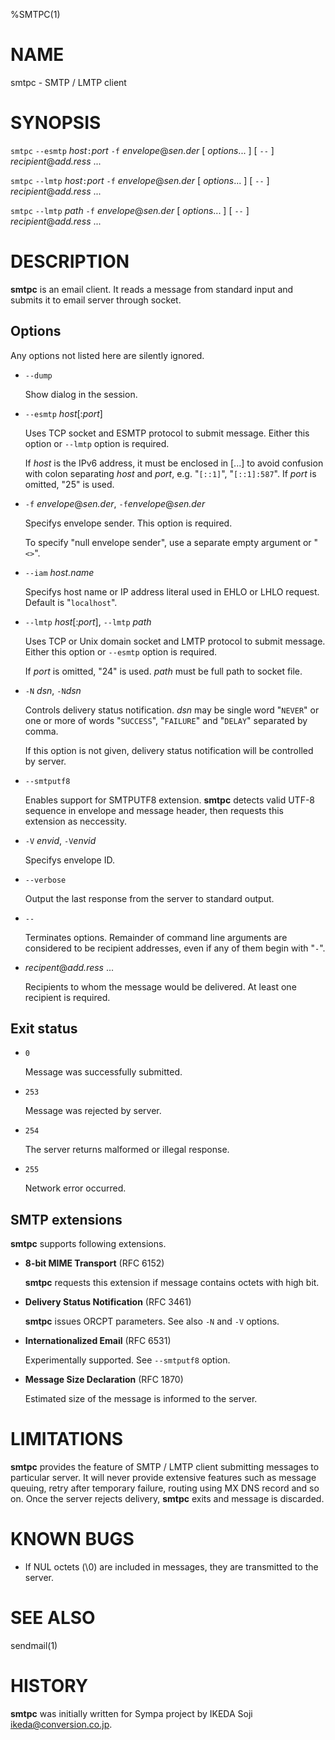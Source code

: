 %SMTPC(1)

# NAME

smtpc - SMTP / LMTP client

# SYNOPSIS

`smtpc` `--esmtp` _host_`:`_port_ `-f` _envelope_@_sen.der_
[ _options_... ] [ `--` ] _recipient_@_add.ress_ ...

`smtpc` `--lmtp` _host_`:`_port_ `-f` _envelope_@_sen.der_
[ _options_... ] [ `--` ] _recipient_@_add.ress_ ...

`smtpc` `--lmtp` _path_ `-f` _envelope_@_sen.der_
[ _options_... ] [ `--` ] _recipient_@_add.ress_ ...

# DESCRIPTION

**smtpc** is an email client.
It reads a message from standard input and submits it to email server through
socket.

## Options

Any options not listed here are silently ignored.

* `--dump`

    Show dialog in the session.

* `--esmtp` _host_[:_port_]

    Uses TCP socket and ESMTP protocol to submit message.
    Either this option or `--lmtp` option is required.

    If _host_ is the IPv6 address, it must be enclosed in [...]
    to avoid confusion with colon separating _host_ and _port_,
    e.g. "`[::1]`", "`[::1]:587`".
    If _port_ is omitted, "25" is used.

* `-f` _envelope_@_sen.der_, `-f`_envelope_@_sen.der_

    Specifys envelope sender.
    This option is required.

    To specify "null envelope sender", use a separate empty argument or "`<>`".

* `--iam` _host.name_

    Specifys host name or IP address literal used in EHLO or LHLO request.
    Default is "`localhost`".

* `--lmtp` _host_[:_port_], `--lmtp` _path_

    Uses TCP or Unix domain socket and LMTP protocol to submit message.
    Either this option or `--esmtp` option is required.

    If _port_ is omitted, "24" is used.
    _path_ must be full path to socket file.

* `-N` _dsn_, `-N`_dsn_

    Controls delivery status notification.
    _dsn_ may be single word "`NEVER`" or one or more of words "`SUCCESS`",
    "`FAILURE`" and "`DELAY`" separated by comma.

    If this option is not given, delivery status notification will be controlled
    by server.

* `--smtputf8`

    Enables support for SMTPUTF8 extension.
    **smtpc** detects valid UTF-8 sequence in envelope and message header,
    then requests this extension as neccessity.

* `-V` _envid_, `-V`_envid_

    Specifys envelope ID.

* `--verbose`

    Output the last response from the server to standard output.

* `--`

    Terminates options.
    Remainder of command line arguments are considered to be recipient
    addresses, even if any of them begin with "`-`".

* _recipent_@_add.ress_ ...

    Recipients to whom the message would be delivered.
    At least one recipient is required.

## Exit status

* `0`

    Message was successfully submitted.

* `253`

    Message was rejected by server.

* `254`

    The server returns malformed or illegal response.

* `255`

    Network error occurred.

## SMTP extensions

**smtpc** supports following extensions.

* **8-bit MIME Transport** (RFC 6152)

    **smtpc** requests this extension if message contains octets with high bit.

* **Delivery Status Notification** (RFC 3461)

    **smtpc** issues ORCPT parameters.
    See also `-N` and `-V` options.

* **Internationalized Email** (RFC 6531)

    Experimentally supported.
    See `--smtputf8` option.

* **Message Size Declaration** (RFC 1870)

    Estimated size of the message is informed to the server.

# LIMITATIONS

**smtpc** provides the feature of SMTP / LMTP client submitting messages
to particular server.
It will never provide extensive features such as message queuing, retry after
temporary failure, routing using MX DNS record and so on.
Once the server rejects delivery, **smtpc** exits and message is discarded.

# KNOWN BUGS

  * If NUL octets (\\0) are included in messages, they are transmitted to the
    server.

# SEE ALSO

sendmail(1)

# HISTORY

**smtpc** was initially written for Sympa project by
IKEDA Soji <ikeda@conversion.co.jp>.

